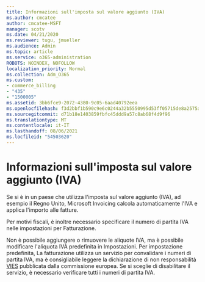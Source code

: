 ```yaml
---
title: Informazioni sull'imposta sul valore aggiunto (IVA)
ms.author: cmcatee
author: cmcatee-MSFT
manager: scotv
ms.date: 04/21/2020
ms.reviewer: tugu, jmueller
ms.audience: Admin
ms.topic: article
ms.service: o365-administration
ROBOTS: NOINDEX, NOFOLLOW
localization_priority: Normal
ms.collection: Adm_O365
ms.custom:
- commerce_billing
- "435"
- "1500005"
ms.assetid: 3bb6fce9-2072-4380-9c05-6aad40792eea
ms.openlocfilehash: f3d2bbf1b590c9e6c0244a32b5550995d53ff05715de8a2575aa08052061de15
ms.sourcegitcommit: d71b18e1403859fbfc45ddd9a57c8ab68f4d9f96
ms.translationtype: MT
ms.contentlocale: it-IT
ms.lasthandoff: 08/06/2021
ms.locfileid: "54503620"
---
```

# <a name="help-understanding-value-added-tax-vat"></a>Informazioni sull'imposta sul valore aggiunto (IVA)

Se si è in un paese che utilizza l'imposta sul valore aggiunto (IVA), ad esempio il Regno Unito, Microsoft Invoicing calcola automaticamente l'IVA e applica l'importo alle fatture.
  
Per motivi fiscali, è inoltre necessario specificare il numero di partita IVA nelle impostazioni per Fatturazione.
  
Non è possibile aggiungere o rimuovere le aliquote IVA, ma è possibile modificare l'aliquota IVA predefinita in Impostazioni. Per impostazione predefinita, La fatturazione utilizza un servizio per convalidare i numeri di partita IVA, ma è consigliabile leggere la dichiarazione di non responsabilità [VIES](https://go.microsoft.com/fwlink/?LinkID=841741) pubblicata dalla commissione europea. Se si sceglie di disabilitare il servizio, è necessario verificare tutti i numeri di partita IVA.